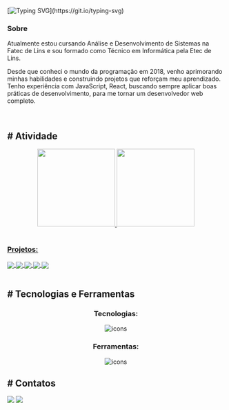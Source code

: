 [![Typing SVG](https://readme-typing-svg.demolab.com?font=Fira+Code&weight=600&repeat=false&width=435&lines=Ol%C3%A1+sou+Keven%2C+Desenvolvedor+Web.)](https://git.io/typing-svg)

<h3>Sobre</h3>
<p>Atualmente estou cursando Análise e Desenvolvimento de Sistemas na Fatec de Lins e sou formado como Técnico em Informática pela Etec de Lins.</p>

<p>Desde que conheci o mundo da programação em 2018, venho aprimorando minhas habilidades e construindo projetos que reforçam meu aprendizado. Tenho experiência com JavaScript, React, buscando sempre aplicar boas práticas de desenvolvimento, para me tornar um desenvolvedor web completo.</p>
<br>


<section>
  <h2># Atividade</h2>
  
  <div style="display: inline_block" align="center">
    <a href="https://github.com/Kevenshtk">
    <img height="180cm" src="https://github-readme-stats.vercel.app/api?username=Kevenshtk&show_icons=true&theme=tokyonight">
    <img height="180cm" src="https://github-readme-stats.vercel.app/api/top-langs/?username=Kevenshtk&layout=compact&langs_count=16&theme=tokyonight">
    <div align="left">
      <br>
      <h3>Projetos:</h3>
      <a href="https://github.com/Kevenshtk/cronicas-de-calcularia" target="_blank">
          <img align="center" src="https://github-readme-stats.vercel.app/api/pin/?username=Kevenshtk&repo=cronicas-de-calcularia&theme=tokyonight&hide_border=true">
        </a>
      <a href="https://github.com/Kevenshtk/Portfolio" target="_blank">
          <img align="center" src="https://github-readme-stats.vercel.app/api/pin/?username=Kevenshtk&repo=Portfolio&theme=tokyonight&hide_border=true">
        </a>
      <a href="https://github.com/Kevenshtk/Portfolio-academico" target="_blank">
          <img align="center" src="https://github-readme-stats.vercel.app/api/pin/?username=Kevenshtk&repo=Portfolio-academico&theme=tokyonight&hide_border=true">
        </a>
      <a href="https://github.com/Kevenshtk/Pokedex" target="_blank">
          <img align="center" src="https://github-readme-stats.vercel.app/api/pin/?username=Kevenshtk&repo=Pokedex&theme=tokyonight&hide_border=true">
        </a>
      <a href="https://github.com/Kevenshtk/Electrum" target="_blank">
          <img align="center" src="https://github-readme-stats.vercel.app/api/pin/?username=Kevenshtk&repo=Electrum&theme=tokyonight&hide_border=true">
        </a>
    </div>
  </div>
</section>
      
<br>


<section>
  <h2># Tecnologias e Ferramentas</h2>
  
  <div align="center">
    <h3>Tecnologias:</h3>
     <img align="center" src="https://skillicons.dev/icons?i=html,css,sass,js,ts,jquery,react,next,styledcomponents,tailwind,nodejs" alt="icons"/>
  </div>
  <div align="center">
    <h3>Ferramentas:</h3>
    <div>
      <img align="center" src="https://skillicons.dev/icons?i=vscode,git,github,npm,postman" alt="icons"/>
    </div>
  </div>
</section>


<section>
  <h2># Contatos</h2>
  
  <a href = "mailto:kevendicamargo@gmail.com"><img src="https://img.shields.io/badge/-Gmail-%23333?style=for-the-badge&logo=gmail&logoColor=white" target="_blank"></a> 
  <a href="https://linkedin.com/in/keven-di-camargo-elpidio-b67437236" target="_blank"><img src="https://img.shields.io/badge/-LinkedIn-%230077B5?style=for-the-badge&logo=linkedin&logoColor=white" target="_blank"></a>  
</section>
